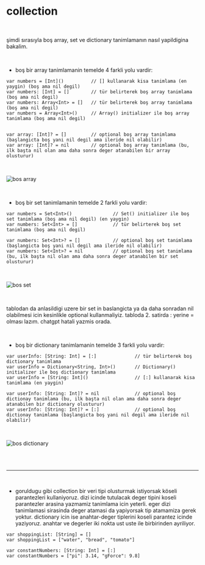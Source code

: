 
# collection

<br/>

şimdi sırasıyla boş array, set ve dictionary tanimlamanın nasıl yapildigina bakalim. 

<br/>

- boş bir array tanimlamanin temelde 4 farkli yolu vardir:

```
var numbers = [Int]()          // [] kullanarak kisa tanimlama (en yaygin) (boş ama nil degil)
var numbers: [Int] = []        // tür belirterek boş array tanimlama (boş ama nil degil)
var numbers: Array<Int> = []   // tür belirterek boş array tanimlama (boş ama nil degil)
var numbers = Array<Int>()     // Array() initializer ile boş array tanimlama (boş ama nil degil)


var array: [Int]? = []         // optional boş array tanimlama (başlangicta boş yani nil degil ama ileride nil olabilir)
var array: [Int]? = nil        // optional boş array tanimlama (bu, ilk başta nil olan ama daha sonra deger atanabilen bir array olusturur)

```
<br/>

![bos array](https://github.com/user-attachments/assets/74c0fdf5-b002-4ad4-9731-b8206ea1808b)

<br/>

- boş bir set tanimlamanin temelde 2 farkli yolu vardir:

```
var numbers = Set<Int>()               // Set() initializer ile boş set tanimlama (boş ama nil degil) (en yaygin)
var numbers: Set<Int> = []             // tür belirterek boş set tanimlama (boş ama nil degil)

var numbers: Set<Int>? = []            // optional boş set tanimlama (başlangicta boş yani nil degil ama ileride nil olabilir)
var numbers: Set<Int>? = nil           // optional boş set tanimlama (bu, ilk başta nil olan ama daha sonra deger atanabilen bir set olusturur)

```
<br/>

![bos set](https://github.com/user-attachments/assets/1485a21d-0c52-4d3d-acd2-4ea6fa97f9c8)

<br/>

tablodan da anlasildigi uzere bir set in baslangicta ya da daha sonradan nil olabilmesi icin kesinlikle optional kullanmaliyiz. tabloda 2. satirda : yerine = olması lazım. chatgpt hatali yazmis orada.

<br/>

- boş bir dictionary tanimlamanin temelde 3 farkli yolu vardir:

```
var userInfo: [String: Int] = [:]              // tür belirterek boş dictionary tanimlama
var userInfo = Dictionary<String, Int>()       // Dictionary() initializer ile boş dictionary tanimlama
var userInfo = [String: Int]()                 // [:] kullanarak kisa tanimlama (en yaygin)

var userInfo: [String: Int]? = nil             // optional boş dictionay tanimlama (bu, ilk başta nil olan ama daha sonra deger atanabilen bir dictionary olusturur)
var userInfo: [String: Int]? = [:]             // optional boş dictionay tanimlama (başlangicta boş yani nil degil ama ileride nil olabilir)

```

<br/>

![bos dictionary](https://github.com/user-attachments/assets/1767c48b-d8fb-413e-84ed-7ac334d3793b)

<br/>


<br/>

---

<br/>

- goruldugu gibi collection bir veri tipi olusturmak istiyorsak köseli parantezleri kullaniyoruz. dizi icinde tutulacak deger tipini koseli parantezler arasina yazmamiz tanimlama icin yeterli. eger dizi tanimlamasi sirasinda deger atamasi da yapiyorsak tip atamamiza gerek yoktur. dictionary icin ise anahtar-deger tiplerini koseli parantez icinde yaziyoruz. anahtar ve degerler iki nokta ust uste ile birbirinden ayriliyor. 

```
var shoppingList: [String] = []
var shoppingList = ["water", "bread", "tomato"]

var constantNumbers: [String: Int] = [:]
var constantNumbers = ["pi": 3.14, "gForce": 9.8]
```

<br/><br/><br/>


